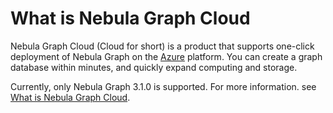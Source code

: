 # What is Nebula Graph Cloud

Nebula Graph Cloud (Cloud for short) is a product that supports one-click deployment of Nebula Graph on the [Azure](https://azure.microsoft.com/en-us/) platform. You can create a graph database within minutes, and quickly expand computing and storage.

Currently, only Nebula Graph 3.1.0 is supported. For more information. see [What is Nebula Graph Cloud](https://docs.nebula-graph.io/2.6.2/nebula-cloud/1.what-is-cloud/).